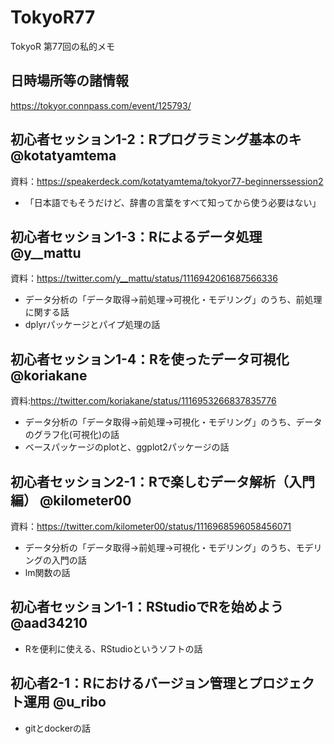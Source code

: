 # TokyoR77
TokyoR 第77回の私的メモ

## 日時場所等の諸情報
https://tokyor.connpass.com/event/125793/

## 初心者セッション1-2：Rプログラミング基本のキ @kotatyamtema

資料：https://speakerdeck.com/kotatyamtema/tokyor77-beginnerssession2

- 「日本語でもそうだけど、辞書の言葉をすべて知ってから使う必要はない」

## 初心者セッション1-3：Rによるデータ処理 @y__mattu

資料：https://twitter.com/y__mattu/status/1116942061687566336

- データ分析の「データ取得→前処理→可視化・モデリング」のうち、前処理に関する話
- dplyrパッケージとパイプ処理の話

## 初心者セッション1-4：Rを使ったデータ可視化 @koriakane

資料:https://twitter.com/koriakane/status/1116953266837835776

- データ分析の「データ取得→前処理→可視化・モデリング」のうち、データのグラフ化(可視化)の話
- ベースパッケージのplotと、ggplot2パッケージの話

## 初心者セッション2-1：Rで楽しむデータ解析（入門編） @kilometer00

資料：https://twitter.com/kilometer00/status/1116968596058456071

- データ分析の「データ取得→前処理→可視化・モデリング」のうち、モデリングの入門の話
- lm関数の話

## 初心者セッション1-1：RStudioでRを始めよう @aad34210

- Rを便利に使える、RStudioというソフトの話

## 初心者2-1：Rにおけるバージョン管理とプロジェクト運用 @u_ribo

- gitとdockerの話